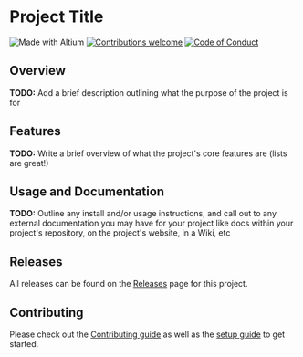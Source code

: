 # Project Title

![Made with Altium](https://img.shields.io/badge/made%20with-Altium-success?style=for-the-badge)
[![Contributions welcome](https://img.shields.io/badge/contributions-welcome-success?style=for-the-badge)](./.github/CONTRIBUTING.md)
[![Code of Conduct](https://img.shields.io/badge/code%20of-conduct-success?style=for-the-badge)](./.github/CODE_OF_CONDUCT.md)

## Overview

**TODO:** Add a brief description outlining what the purpose of the project is for

## Features

**TODO:** Write a brief overview of what the project's core features are (lists are great!)

## Usage and Documentation

**TODO:** Outline any install and/or usage instructions, and call out to any external documentation you may have for your project like docs within your project's repository, on the project's website, in a Wiki, etc

## Releases

All releases can be found on the [Releases](https://github.com/trolexlimited/altium-template/releases) page for this project.

## Contributing

Please check out the [Contributing guide](./.github/CONTRIBUTING.md) as well as the [setup guide](./.github/PROJECT_SETUP.md) to get started.
